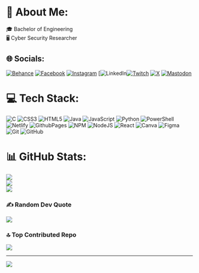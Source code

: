 # 💫 About Me:
🎓 Bachelor of Engineering<br>🖥️ Cyber Security Researcher<br>


## 🌐 Socials:
[![Behance](https://img.shields.io/badge/Behance-1769ff?logo=behance&logoColor=white)](https://behance.net/https://gowthamsportfolio.netlify.app/) [![Facebook](https://img.shields.io/badge/Facebook-%231877F2.svg?logo=Facebook&logoColor=white)](https://facebook.com/Gowtham) [![Instagram](https://img.shields.io/badge/Instagram-%23E4405F.svg?logo=Instagram&logoColor=white)](https://instagram.com/Gow.tham__rk) [![LinkedIn](https://img.shields.io/badge/LinkedIn-%230077B5.svg?logo=linkedin&logoColor=white)[![Twitch](https://img.shields.io/badge/Twitch-%239146FF.svg?logo=Twitch&logoColor=white)](https://twitch.tv/Gowtham_09) [![X](https://img.shields.io/badge/X-black.svg?logo=X&logoColor=white)](https://x.com/Gowthams_09) [![Mastodon](https://img.shields.io/badge/-MASTODON-%232B90D9?style=for-the-badge&logo=mastodon&logoColor=white)](https://mastodon.social/@gowthamgowtham7672@gmail.com) 

# 💻 Tech Stack:
![C](https://img.shields.io/badge/c-%2300599C.svg?style=flat&logo=c&logoColor=white) ![CSS3](https://img.shields.io/badge/css3-%231572B6.svg?style=flat&logo=css3&logoColor=white) ![HTML5](https://img.shields.io/badge/html5-%23E34F26.svg?style=flat&logo=html5&logoColor=white) ![Java](https://img.shields.io/badge/java-%23ED8B00.svg?style=flat&logo=openjdk&logoColor=white) ![JavaScript](https://img.shields.io/badge/javascript-%23323330.svg?style=flat&logo=javascript&logoColor=%23F7DF1E) ![Python](https://img.shields.io/badge/python-3670A0?style=flat&logo=python&logoColor=ffdd54) ![PowerShell](https://img.shields.io/badge/PowerShell-%235391FE.svg?style=flat&logo=powershell&logoColor=white) ![Netlify](https://img.shields.io/badge/netlify-%23000000.svg?style=flat&logo=netlify&logoColor=#00C7B7) ![GithubPages](https://img.shields.io/badge/github%20pages-121013?style=flat&logo=github&logoColor=white) ![NPM](https://img.shields.io/badge/NPM-%23CB3837.svg?style=flat&logo=npm&logoColor=white) ![NodeJS](https://img.shields.io/badge/node.js-6DA55F?style=flat&logo=node.js&logoColor=white) ![React](https://img.shields.io/badge/react-%2320232a.svg?style=flat&logo=react&logoColor=%2361DAFB) ![Canva](https://img.shields.io/badge/Canva-%2300C4CC.svg?style=flat&logo=Canva&logoColor=white) ![Figma](https://img.shields.io/badge/figma-%23F24E1E.svg?style=flat&logo=figma&logoColor=white) ![Git](https://img.shields.io/badge/git-%23F05033.svg?style=flat&logo=git&logoColor=white) ![GitHub](https://img.shields.io/badge/github-%23121011.svg?style=flat&logo=github&logoColor=white)
# 📊 GitHub Stats:
![](https://github-readme-stats.vercel.app/api?username=sGowthamhacker&theme=neon&hide_border=false&include_all_commits=false&count_private=false)<br/>
![](https://github-readme-streak-stats.herokuapp.com/?user=sGowthamhacker&theme=neon&hide_border=false)<br/>
![](https://github-readme-stats.vercel.app/api/top-langs/?username=sGowthamhacker&theme=neon&hide_border=false&include_all_commits=false&count_private=false&layout=compact)

### ✍️ Random Dev Quote
![](https://quotes-github-readme.vercel.app/api?type=horizontal&theme=radical)

### 🔝 Top Contributed Repo
![](https://github-contributor-stats.vercel.app/api?username=sGowthamhacker&limit=5&theme=dark&combine_all_yearly_contributions=true)

---
[![](https://visitcount.itsvg.in/api?id=sGowthamhacker&icon=0&color=13)](https://visitcount.itsvg.in)

<!-- Proudly created with GPRM ( https://gprm.itsvg.in ) -->
<!--
**sGowthamhacker/sGowthamhacker** is a ✨ _special_ ✨ repository because its `README.md` (this file) appears on your GitHub profile.

Here are some ideas to get you started:

- 🔭 I’m currently working on ...
- 🌱 I’m currently learning ...
- 👯 I’m looking to collaborate on ...
- 🤔 I’m looking for help with ...
- 💬 Ask me about ...
- 📫 How to reach me: ...
- 😄 Pronouns: ...
- ⚡ Fun fact: ...
-->
